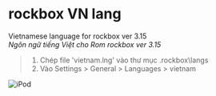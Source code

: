 # rockbox VN lang
Vietnamese language for rockbox ver 3.15  
*Ngôn ngữ tiếng Việt cho Rom rockbox ver 3.15*  
>
>1. Chép file 'vietnam.lng' vào thư mục .rockbox\langs
>2. Vào Settings > General > Languages > vietnam

![iPod](URL_hình_ảnh)
